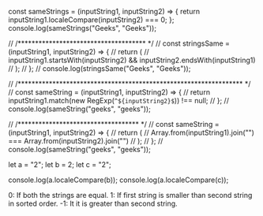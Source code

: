 const sameStrings = (inputString1, inputString2) => {
  return inputString1.localeCompare(inputString2) === 0;
};
console.log(sameStrings("Geeks", "Geeks"));

// /************************************* */
// const stringsSame = (inputString1, inputString2) => {
//   return (
//     inputString1.startsWith(inputString2) && inputString2.endsWith(inputString1)
//   );
// };
// console.log(stringsSame("Geeks", "Geeks"));

// /***************************************************************** */
// const sameString = (inputString1, inputString2) => {
//   return inputString1.match(new RegExp(`^${inputString2}$`)) !== null;
// };
// console.log(sameString("geeks", "geeks"));

// /*********************************** */
// const sameString = (inputString1, inputString2) => {
//   return (
//     Array.from(inputString1).join("") === Array.from(inputString2).join("")
//   );
// };
// console.log(sameString("geeks", "geeks"));

let a = "2";
let b = 2;
let c = "2";

console.log(a.localeCompare(b));
console.log(a.localeCompare(c));


0: If both the strings are equal.
1: If first string is smaller than second string in sorted order.
-1: It it is greater than second string.
